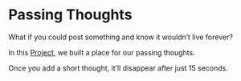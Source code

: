 # Passing Thoughts

What if you could post something and know it wouldn’t live forever?

In this [Project](https://passing-thoughts.herokuapp.com/), we built a place for our passing thoughts.

Once you add a short thought, it’ll disappear after just 15 seconds.


